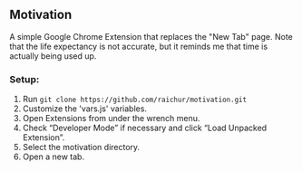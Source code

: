 ## Motivation

A simple Google Chrome Extension that replaces the "New Tab" page. Note that the life expectancy is not accurate, but it reminds me that time is actually being used up.

### Setup:

1. Run `git clone https://github.com/raichur/motivation.git`
3. Customize the 'vars.js' variables.
4. Open Extensions from under the wrench menu.
5. Check “Developer Mode” if necessary and click “Load Unpacked Extension”.
6. Select the motivation directory.
7. Open a new tab.
